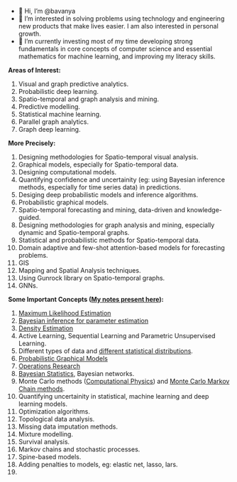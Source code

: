 - 👋 Hi, I’m @bavanya
- 👀 I’m interested in solving problems using technology and engineering new products that make lives easier. I am also interested in personal growth.
- 🌱 I’m currently investing most of my time developing strong fundamentals in core concepts of computer science and essential mathematics for machine learning, and improving my literacy skills.

<!---
bavanya/bavanya is a ✨ special ✨ repository because its `README.md` (this file) appears on your GitHub profile.
You can click the Preview link to take a look at your changes.
--->

**Areas of Interest:**
1. Visual and graph predictive analytics.
2. Probabilistic deep learning.
3. Spatio-temporal and graph analysis and mining.
4. Predictive modelling.
5. Statistical machine learning.
6. Parallel graph analytics.
7. Graph deep learning.

**More Precisely:**
1. Designing methodologies for Spatio-temporal visual analysis.
2. Graphical models, especially for Spatio-temporal data.
3. Designing computational models.
4. Quantifying confidence and uncertainity (eg: using Bayesian inference methods, especially for time series data) in predictions.
5. Desiging deep probabilistic models and inference algorithms.
6. Probabilistic graphical models.
7. Spatio-temporal forecasting and mining, data-driven and knowledge-guided.
8. Designing methodologies for graph analysis and mining, especially dynamic and Spatio-temporal graphs.
9. Statistical and probabilistic methods for Spatio-temporal data.
10. Domain adaptive and few-shot attention-based models for forecasting problems.
11. GIS
12. Mapping and Spatial Analysis techniques.
13. Using Gunrock library on Spatio-temporal graphs.
14. GNNs.


**Some Important Concepts ([My notes present here](https://github.com/bavanya/Ideas_and_general_notes/blob/main/General_Notes.pdf)):**
1. [Maximum Likelihood Estimation](https://towardsdatascience.com/probability-concepts-explained-maximum-likelihood-estimation-c7b4342fdbb1)
2. [Bayesian inference for parameter estimation](https://towardsdatascience.com/probability-concepts-explained-bayesian-inference-for-parameter-estimation-90e8930e5348)
3. [Density Estimation](https://ned.ipac.caltech.edu/level5/March02/Silverman/Silver1.html)
4. Active Learning, Sequential Learning and Parametric Unsupervised Learning.
5. Different types of data and [different statistical distributions](http://people.stern.nyu.edu/adamodar/New_Home_Page/StatFile/statdistns.htm).
6. [Probabilistic Graphical Models](https://blog.katastros.com/a?ID=00750-b8a98828-73d9-4a52-9d19-24ea16feb33b)
7. [Operations Research](https://towardsdatascience.com/what-is-operations-research-1541fb6f4963)
8. [Bayesian Statistics](https://statswithr.github.io/book/the-basics-of-bayesian-statistics.html), Bayesian networks.
9. Monte Carlo methods ([Computational Physics](http://compphysics.github.io/ComputationalPhysics/doc/pub/mcint/html/mcint.html)) and [Monte Carlo Markov Chain methods](https://arxiv.org/pdf/1909.12313.pdf).
10. Quantifying uncertainity in statistical, machine learning and deep learning models.
11. Optimization algorithms.
12. Topological data analysis.
13. Missing data imputation methods.
14. Mixture modelling.
15. Survival analysis.
16. Markov chains and stochastic processes.
17. Spine-based models.
18. Adding penalties to models, eg: elastic net, lasso, lars.
19. 
